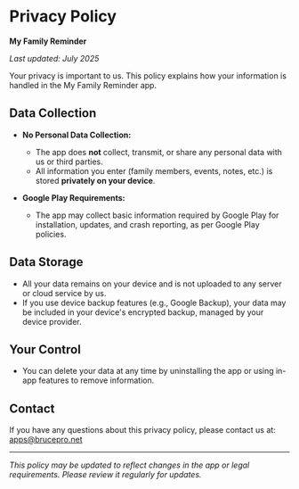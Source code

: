 # Privacy Policy

**My Family Reminder**

_Last updated: July 2025_

Your privacy is important to us. This policy explains how your information is handled in the My Family Reminder app.

## Data Collection

- **No Personal Data Collection:**
  - The app does **not** collect, transmit, or share any personal data with us or third parties.
  - All information you enter (family members, events, notes, etc.) is stored **privately on your device**.

- **Google Play Requirements:**
  - The app may collect basic information required by Google Play for installation, updates, and crash reporting, as per Google Play policies. 

## Data Storage

- All your data remains on your device and is not uploaded to any server or cloud service by us.
- If you use device backup features (e.g., Google Backup), your data may be included in your device's encrypted backup, managed by your device provider.

## Your Control

- You can delete your data at any time by uninstalling the app or using in-app features to remove information.

## Contact

If you have any questions about this privacy policy, please contact us at: apps@brucepro.net

---

_This policy may be updated to reflect changes in the app or legal requirements. Please review it regularly for updates._ 